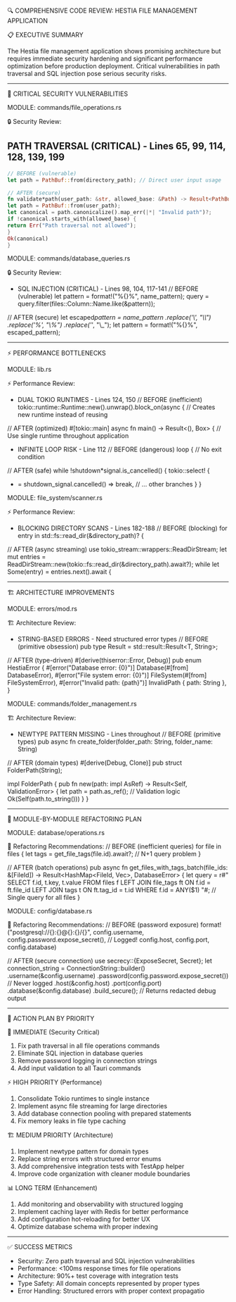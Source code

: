 🔍 COMPREHENSIVE CODE REVIEW: HESTIA FILE MANAGEMENT APPLICATION

📋 EXECUTIVE SUMMARY

The Hestia file management application shows promising architecture but requires immediate security hardening and significant performance optimization
before production deployment. Critical vulnerabilities in path traversal and SQL injection pose serious security risks.

---

🚨 CRITICAL SECURITY VULNERABILITIES

MODULE: commands/file_operations.rs

🔒 Security Review:

## PATH TRAVERSAL (CRITICAL) - Lines 65, 99, 114, 128, 139, 199

```rs
// BEFORE (vulnerable)
let path = PathBuf::from(directory_path); // Direct user input usage

// AFTER (secure)
fn validate*path(user_path: &str, allowed_base: &Path) -> Result<PathBuf, String> {
let path = PathBuf::from(user_path);
let canonical = path.canonicalize().map_err(|*| "Invalid path")?;
if !canonical.starts_with(allowed_base) {
return Err("Path traversal not allowed");
}
Ok(canonical)
}
```

MODULE: commands/database_queries.rs

🔒 Security Review:

- SQL INJECTION (CRITICAL) - Lines 98, 104, 117-141
  // BEFORE (vulnerable)
  let pattern = format!("%{}%", name_pattern);
  query = query.filter(files::Column::Name.like(&pattern));

// AFTER (secure)
let escaped*pattern = name_pattern
.replace('\\', "\\\\")
.replace('%', "\\%")
.replace('*', "\\\_");
let pattern = format!("%{}%", escaped_pattern);

---

⚡ PERFORMANCE BOTTLENECKS

MODULE: lib.rs

⚡ Performance Review:

- DUAL TOKIO RUNTIMES - Lines 124, 150
  // BEFORE (inefficient)
  tokio::runtime::Runtime::new().unwrap().block_on(async {
  // Creates new runtime instead of reusing

// AFTER (optimized) #[tokio::main]
async fn main() -> Result<(), Box<dyn std::error::Error>> {
// Use single runtime throughout application

- INFINITE LOOP RISK - Line 112
  // BEFORE (dangerous)
  loop { // No exit condition

// AFTER (safe)
while !shutdown\*signal.is_cancelled() {
tokio::select! {

- = shutdown_signal.cancelled() => break,
  // ... other branches
  }
  }

MODULE: file_system/scanner.rs

⚡ Performance Review:

- BLOCKING DIRECTORY SCANS - Lines 182-188
  // BEFORE (blocking)
  for entry in std::fs::read_dir(&directory_path)? {

// AFTER (async streaming)
use tokio_stream::wrappers::ReadDirStream;
let mut entries = ReadDirStream::new(tokio::fs::read_dir(&directory_path).await?);
while let Some(entry) = entries.next().await {

---

🏗️ ARCHITECTURE IMPROVEMENTS

MODULE: errors/mod.rs

🏗️ Architecture Review:

- STRING-BASED ERRORS - Need structured error types
  // BEFORE (primitive obsession)
  pub type Result<T> = std::result::Result<T, String>;

// AFTER (type-driven) #[derive(thiserror::Error, Debug)]
pub enum HestiaError { #[error("Database error: {0}")]
Database(#[from] DatabaseError), #[error("File system error: {0}")]
FileSystem(#[from] FileSystemError), #[error("Invalid path: {path}")]
InvalidPath { path: String },
}

MODULE: commands/folder_management.rs

🏗️ Architecture Review:

- NEWTYPE PATTERN MISSING - Lines throughout
  // BEFORE (primitive types)
  pub async fn create_folder(folder_path: String, folder_name: String)

// AFTER (domain types) #[derive(Debug, Clone)]
pub struct FolderPath(String);

impl FolderPath {
pub fn new(path: impl AsRef<str>) -> Result<Self, ValidationError> {
let path = path.as_ref();
// Validation logic
Ok(Self(path.to_string()))
}
}

---

📝 MODULE-BY-MODULE REFACTORING PLAN

MODULE: database/operations.rs

📝 Refactoring Recommendations:
// BEFORE (inefficient queries)
for file in files {
let tags = get_file_tags(file.id).await?; // N+1 query problem
}

// AFTER (batch operations)
pub async fn get_files_with_tags_batch(file_ids: &[FileId]) -> Result<HashMap<FileId, Vec<Tag>>, DatabaseError> {
let query = r#"
SELECT f.id, t.key, t.value
FROM files f
LEFT JOIN file_tags ft ON f.id = ft.file_id
LEFT JOIN tags t ON ft.tag_id = t.id
WHERE f.id = ANY($1)
"#;
// Single query for all files
}

MODULE: config/database.rs

📝 Refactoring Recommendations:
// BEFORE (password exposure)
format!("postgresql://{}:{}@{}:{}/{}",
config.username,
config.password.expose_secret(), // Logged!
config.host, config.port, config.database)

// AFTER (secure connection)
use secrecy::{ExposeSecret, Secret};
let connection_string = ConnectionString::builder()
.username(&config.username)
.password(config.password.expose_secret()) // Never logged
.host(&config.host)
.port(config.port)
.database(&config.database)
.build_secure(); // Returns redacted debug output

---

🎯 ACTION PLAN BY PRIORITY

🚨 IMMEDIATE (Security Critical)

1. Fix path traversal in all file operations commands
2. Eliminate SQL injection in database queries
3. Remove password logging in connection strings
4. Add input validation to all Tauri commands

⚡ HIGH PRIORITY (Performance)

1. Consolidate Tokio runtimes to single instance
2. Implement async file streaming for large directories
3. Add database connection pooling with prepared statements
4. Fix memory leaks in file type caching

🏗️ MEDIUM PRIORITY (Architecture)

1. Implement newtype pattern for domain types
2. Replace string errors with structured error enums
3. Add comprehensive integration tests with TestApp helper
4. Improve code organization with cleaner module boundaries

📊 LONG TERM (Enhancement)

1. Add monitoring and observability with structured logging
2. Implement caching layer with Redis for better performance
3. Add configuration hot-reloading for better UX
4. Optimize database schema with proper indexing

---

✅ SUCCESS METRICS

- Security: Zero path traversal and SQL injection vulnerabilities
- Performance: <100ms response times for file operations
- Architecture: 90%+ test coverage with integration tests
- Type Safety: All domain concepts represented by proper types
- Error Handling: Structured errors with proper context propagatio
